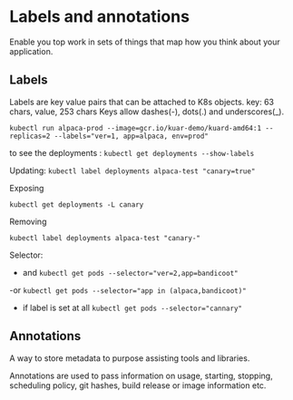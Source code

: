 # Labels and annotations
Enable you top work in sets of things that map how you think about your application.

## Labels
Labels are key value pairs that can be attached to K8s objects. key: 63 chars, value, 253 chars 
Keys allow dashes(-), dots(.) and underscores(_).

`kubectl run alpaca-prod --image=gcr.io/kuar-demo/kuard-amd64:1 --replicas=2 --labels="ver=1, app=alpaca, env=prod"`

to see the deployments :
`kubectl get deployments --show-labels`

Updating:
`kubectl label deployments alpaca-test "canary=true"`

Exposing 

`kubectl get deployments -L canary`

Removing 

`kubectl label deployments alpaca-test "canary-"`

Selector:

- and
`kubectl get pods --selector="ver=2,app=bandicoot"`

-or
`kubectl get pods --selector="app in (alpaca,bandicoot)"`

- if label is set at all
`kubectl get pods --selector="cannary"`


## Annotations
A way to store metadata to purpose assisting tools and libraries. 

Annotations are used to pass information on usage, starting, stopping, scheduling policy, git hashes, build release or image information etc.
